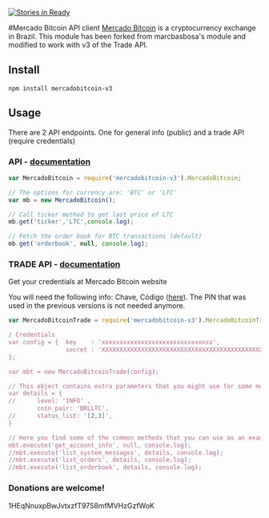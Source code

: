 [![Stories in Ready](https://badge.waffle.io/marcbarbosa/mercadobitcoin.png?label=ready&title=Ready)](https://waffle.io/marcbarbosa/mercadobitcoin)


#Mercado Bitcoin API client
[Mercado Bitcoin](https://www.mercadobitcoin.com.br) is a cryptocurrency exchange in Brazil. This module has been forked from marcbasbosa's module and modified to work with v3 of the Trade API.

## Install

```shell
npm install mercadobitcoin-v3
```

## Usage

There are 2 API endpoints. One for general info (public) and a trade API (require credentials)

### API - [documentation](https://www.mercadobitcoin.com.br/api/)

```javascript
var MercadoBitcoin = require('mercadobitcoin-v3').MercadoBitcoin;

// The options for currency are: 'BTC' or 'LTC'
var mb = new MercadoBitcoin();

// Call ticker method to get last price of LTC
mb.get('ticker','LTC',console.log);

// Fetch the order book for BTC transactions (default)
mb.get('orderbook', null, console.log);
```

### TRADE API - [documentation](https://www.mercadobitcoin.com.br/trade-api/)

Get your credentials at Mercado Bitcoin website

You will need the following info: Chave, Código ([here](https://www.mercadobitcoin.com.br/tapi/configuracoes/)). The PIN that was used in the previous versions is not needed anymore.

```javascript
var MercadoBitcoinTrade = require('mercadobitcoin-v3').MercadoBitcoinTrade;

/ Credentials
var config = {  key    : 'xxxxxxxxxxxxxxxxxxxxxxxxxxxxxxx',
                secret : 'XXXXXXXXXXXXXXXXXXXXXXXXXXXXXXXXXXXXXXXXXXXXXXXXXXXXXXXXXXXXXXXXXXXXXXXXXXX',
};

var mbt = new MercadoBitcoinTrade(config);

// This object contains extra parameters that you might use for some methods:
var details = {
//		level: 'INFO' ,
		coin_pair: 'BRLLTC',
//		status_list: '[2,3]',
}

// Here you find some of the common methods that you can use as an example. For the complete list, please refer to the Trade API documentation: 
mbt.execute('get_account_info', null, console.log);
//mbt.execute('list_system_messages', details, console.log);
//mbt.execute('list_orders', details, console.log);
//mbt.execute('list_orderbook', details, console.log);

```

### Donations are welcome!
1HEqNnuxpBwJvtxzfT9758mfMVHzGzfWoK
